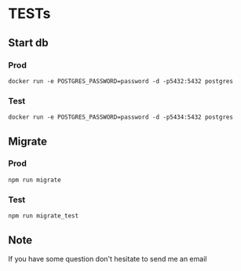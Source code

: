 # TESTs

## Start db

### Prod
```
docker run -e POSTGRES_PASSWORD=password -d -p5432:5432 postgres
```

### Test
```
docker run -e POSTGRES_PASSWORD=password -d -p5434:5432 postgres
```

## Migrate

### Prod

```
npm run migrate
```

### Test

```
npm run migrate_test
```

## Note

If you have some question don't hesitate to send me an email